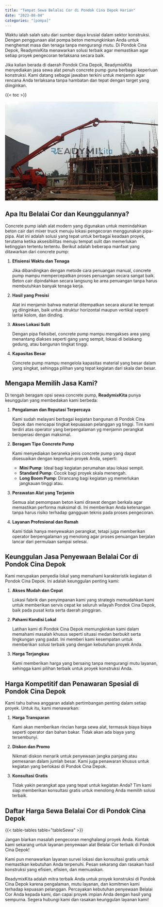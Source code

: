 ```yaml
---
title: "Tempat Sewa Belalai Cor di Pondok Cina Depok Harian"
date: "2023-08-04"
categories: "[pompa]"
---
```


Waktu ialah salah satu dari sumber daya krusial dalam sektor konstruksi. Dengan penggunaan alat pompa beton memungkinkan Anda untuk menghemat masa dan tenaga tanpa mengurangi mutu. Di Pondok Cina Depok, ReadymixKita menawarkan solusi terbaik agar memastikan agar setiap proyek pengecoran terlaksana secara baik.

Jika kalian berada di daerah Pondok Cina Depok, ReadymixKita menyediakan jasa sewa alat penuh concrete pump guna berbagai keperluan konstruksi. Kami datang sebagai jawaban terkini untuk menjamin agar rencana Anda terlaksana tanpa hambatan dan tepat dengan target yang diinginkan.

{{< toc >}}

![Tempat Sewa Belalai Cor di Pondok Cina Depok Harian](/images/pompa/sewa-pompa-19.jpg)

## Apa Itu Belalai Cor dan Keunggulannya?

Concrete pump ialah alat modern yang digunakan untuk memindahkan beton cair dari mixer truck menuju lokasi pengecoran menggunakan pipa-pipa. Alat ini adalah solusi yang tepat untuk berbagai keadaan proyek, terutama ketika aksesibilitas menuju tempat sulit dan memerlukan ketinggian tertentu tertentu. Berikut adalah beberapa manfaat yang ditawarkan dari concrete pump:

1. **Efisiensi Waktu dan Tenaga**

   Jika dibandingkan dengan metode cara penuangan manual, concrete pump mampu mempercepatkan proses penuangan secara sangat baik. Beton cair dipindahkan secara langsung ke area penuangan tanpa harus membutuhkan banyak tenaga kerja.

2. **Hasil yang Presisi**

   Alat ini menjamin bahwa material ditempatkan secara akurat ke tempat yg diinginkan, baik untuk struktur horizontal maupun vertikal seperti lantai kolom, dan dinding.

3. **Akses Lokasi Sulit**

   Dengan pipa fleksibel, concrete pump mampu mengakses area yang menantang diakses seperti gang yang sempit, lokasi di belakang gedung, atau bangunan tingkat tinggi.

4. **Kapasitas Besar**

   Concrete pump mampu mengelola kapasitas material yang besar dalam yang singkat, sehingga pilihan yang tepat kegiatan dari skala dan besar.

## Mengapa Memilih Jasa Kami?

Di tengah beragam opsi sewa concrete pump, **ReadymixKita** punya keunggulan yang membedakan kami berbeda:

1. **Pengalaman dan Reputasi Terpercaya**

   Kami sudah melayani berbagai kegiatan bangunan di Pondok Cina Depok dan mencapai tingkat kepuasaan pelanggan yg tinggi. Tim kami terdiri atas operator yang berpengalaman yg menjamin perangkat beroperasi dengan maksimal.

2. **Beragam Tipe Concrete Pump**

   Kami menyediakan beraneka jenis concrete pump yang dapat disesuaikan dengan keperluan proyek Anda, seperti:
   - **Mini Pump**: Ideal bagi kegiatan perumahan atau lokasi sempit.
   - **Standard Pump**: Cocok bagi proyek skala menengah.
   - **Long Boom Pump**: Dirancang bagi kegiatan yg memerlukan jangkauan tinggi atau.

3. **Perawatan Alat yang Terjamin**

   Semua alat pemompaan beton kami dirawat dengan berkala agar memastikan performa maksimal di. Ini memberikan Anda ketenangan tanpa harus risiko terhadap gangguan teknis pada proses pengecoran.

4. **Layanan Profesional dan Ramah**

   Kami tidak hanya menyewakan perangkat, tetapi juga memberikan operator berpengalaman yg menolong agar proses penuangan berjalan lancar dari permulaan sampai selesai.

## Keunggulan Jasa Penyewaan Belalai Cor di Pondok Cina Depok

Kami merupakan penyedia lokal yang memahami karakteristik kegiatan di Pondok Cina Depok. Ini adalah keunggulan penting kami:

1. **Akses Mudah dan Cepat**

   Lokasi fabrik dan penyimpanan kami yang strategis memudahkan kami untuk memberikan servis cepat ke seluruh wilayah Pondok Cina Depok, baik pada pusat kota serta daerah pinggiran.

2. **Pahami Kondisi Lokal**

   Latihan kami di Pondok Cina Depok memungkinkan kami dalam memahami masalah khusus seperti situasi medan berbukit serta lingkungan yang padat. Ini memberi kami kesempatan untuk memberikan solusi terbaik yang dengan kebutuhan proyek Anda.

3. **Harga Terjangkau**

   Kami memberikan harga yang bersaing tanpa mengurangi mutu layanan, sehingga kami pilihan terbaik untuk proyek konstruksi Anda.

## Harga Kompetitif dan Penawaran Spesial di Pondok Cina Depok

Kami tahu bahwa anggaran adalah pertimbangan penting dalam setiap proyek. Untuk itu, kami menawarkan:

1. **Harga Transparan**

   Kami akan memberikan rincian harga sewa alat, termasuk biaya biaya seperti operator dan bahan bakar. Tidak akan ada biaya yang tersembunyi.

2. **Diskon dan Promo**

   Nikmati diskon menarik untuk penyewaan jangka panjang atau pemesanan dalam jumlah besar. Kami juga penawaran khusus untuk kegiatan yang berlokasi di Pondok Cina Depok.

3. **Konsultasi Gratis**

   Tidak yakin perangkat apa yang tepat untuk kegiatan Anda? Tim kami siap memberikan konsultasi gratis untuk menolong Anda memilih solusi terbaik.

## Daftar Harga Sewa Belalai Cor di Pondok Cina Depok

{{< table-tables table="tableSewa" >}}

Jangan biarkan masalah pengecoran menghalangi proyek Anda. Kontak kami sekarang untuk layanan penyewaan alat Belalai Cor terbaik di Pondok Cina Depok!

Kami pun menawarkan layanan survei lokasi dan konsultasi gratis untuk memastikan kebutuhan Anda terpenuhi. Pesan sekarang dan rasakan hasil konstruksi yang efisien, efisien, dan memuaskan.

ReadymixKita adalah mitra terbaik Anda untuk proyek konstruksi di Pondok Cina Depok karena pengalaman, mutu layanan, dan komitmen kami terhadap kepuasan pelanggan. Percayakan kebutuhan penyewaan Belalai Cor Anda kepada kami, dan capai proyek impian Anda dengan hasil yang sempurna. Segera hubungi kami dan rasakan keunggulan layanan kami!